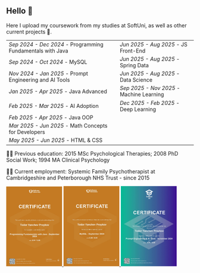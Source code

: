 ## Hello 👋 
Here I upload my coursework from my studies at SoftUni, as well as other current projects 🚀.

|                                                             |                                                       |
| ----------------------------------------------------------- | ----------------------------------------------------- |
| *Sep 2024 - Dec 2024* - Programming Fundamentals with Java  | *Jun 2025 - Aug 2025* - JS Front-End                  |
| *Sep 2024 - Oct 2024* - MySQL                               | *Jun 2025 - Aug 2025* - Spring Data                   |
| *Nov 2024 - Jan 2025* - Prompt Engineering and AI Tools     | *Jun 2025 - Aug 2025* - Data Science                  |
| *Jan 2025 - Apr 2025* - Java Advanced                       | *Sep 2025 - Nov 2025* - Machine Learning              |
| *Feb 2025 - Mar 2025* - AI Adoption                         | *Dec 2025 - Feb 2025* - Deep Learning                 |
| *Feb 2025 - Apr 2025* - Java OOP                            |                                                       |
| *Mar 2025 - Jun 2025* - Math Concepts for Developers        |                                                       |
| *May 2025 - Jun 2025* - HTML & CSS                          |                                                       |


👨‍🎓 Previous education: 2015 MSc Psychological Therapies; 2008 PhD Social Work; 1994 MA Clinical Psychology

🧑‍💼 Current employment: Systemic Family Psychotherapist at Cambridgeshire and Peterborough NHS Trust - since 2015

<a href="https://github.com/tproykov/certificates/blob/main/Programming%20Fundamentals%20with%20Java%20-%20September%202024.jpeg">
  <img src="https://github.com/tproykov/certificates/blob/main/Programming%20Fundamentals%20with%20Java%20-%20September%202024.jpeg" width="150">
</a>

<a href="https://github.com/tproykov/certificates/blob/main/MySQL%20-%20September%202024%20-%20Certificate.jpeg">
  <img src="https://github.com/tproykov/certificates/blob/main/MySQL%20-%20September%202024%20-%20Certificate.jpeg" width="150">
</a>

<a href="https://github.com/tproykov/certificates/blob/main/Prompt%20Engineering%20%26%20AI%20Tools%20-%20November%202024%20-%20Certificate.jpg">
  <img src="https://github.com/tproykov/certificates/blob/main/Prompt%20Engineering%20%26%20AI%20Tools%20-%20November%202024%20-%20Certificate.jpg" width="150">
</a>


<!--
**tproykov/tproykov** is a ✨ _special_ ✨ repository because its `README.md` (this file) appears on your GitHub profile.

Here are some ideas to get you started:

- 🔭 I’m currently working on ...
- 🌱 I’m currently learning ...
- 👯 I’m looking to collaborate on ...
- 🤔 I’m looking for help with ...
- 💬 Ask me about ...
- 📫 How to reach me: ...
- 😄 Pronouns: ...
- ⚡ Fun fact: ...
-->
